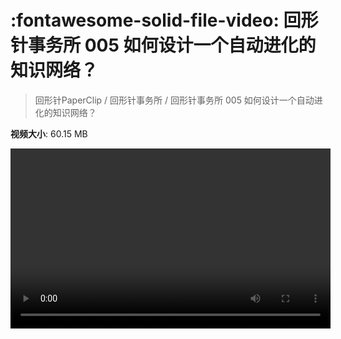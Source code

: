 # :fontawesome-solid-file-video: 回形针事务所 005 如何设计一个自动进化的知识网络？

> 回形针PaperClip / 回形针事务所 / 回形针事务所 005 如何设计一个自动进化的知识网络？

**视频大小**: 60.15 MB

<video id="V-94a327ab5519e3c1a6dc0680b266a32e" width="512" height="288" preload="none" playsinline webkit-playsinline></video>
